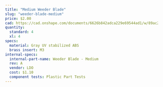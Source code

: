 ```yaml
---
title: "Medium Weeder Blade"
slug: "weeder-blade-medium"
price: $2.00
cad: https://cad.onshape.com/documents/6626b842adca229e69544ad1/w/89ac2637f82d915f22c2bcd0/e/4452cc96fe86fa3a408ffee2?renderMode=0&uiState=6255086e1ad350015b485f95
quantity:
  standard: 4
  xl: 4
specs:
  material: Gray UV stabilized ABS
  brass insert: M3
internal-specs:
  internal-part-name: Weeder Blade - Medium
  rev: A
  vendor: LDO
  cost: $1.10
  component tests: Plastic Part Tests
---
```

